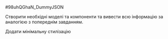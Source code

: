 #98uhQGhaN_DummyJSON


Створити необхідні моделі та компоненти та вивести всю інформацію за аналогією з попереднім завданням.

Додати мінімальну стилізацію